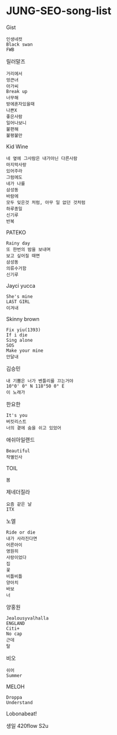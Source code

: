 # JUNG-SEO-song-list

Gist

	인생네컷		
	Black swan				
	FWB		

릴러말즈

	거리에서		
	엉큰녀		
	아가씨		
	Break up		
	너무해		
	방에혼자있을때		
	나쁜X		
	좋은사람		
	일어나보니		
	불편해		
	불평불만
    
Kid Wine

	네 옆에 그사람은 내가아닌 다른사람		
	마지막사랑		
	있어주라		
	그럼에도
    네가 나를
    삼성동
    바람에
    모두 잊은것 처럼, 아무 일 없던 것처럼
    하루종일
    신기루	
	반복

PATEKO	

    Rainy day
    또 한번의 밤을 보내며		
	보고 싶어질 때면		
	삼성동		
	의류수거함		
	신기루	

Jayci yucca

	She's mine		
	LAST GIRL		
	이겨내

Skinny brown

	Fix yiu(1393)		
	If i die		
	Sing alone		
	SOS		
	Make your mine		
	안달내	

김승민

	내 기쁨은 너가 벤틀리를 끄는거야		
	10°0' 0° N 118°50 0° E		
	이 노래가	

한요한

	It's you		
	버킷리스트		
	너의 곁에 숨을 쉬고 있었어	

애쉬아일랜드

	Beautiful		
	작별인사

TOIL

	봄	
	
제네더질라

	요즘 같은 날		
	ITX	

노엘

	Ride or die		
	내가 사라진다면		
	어른아이		
	영원히		
	사랑이었다		
	집		
	꽃		
	비틀비틀		
	양아치		
	바보		
	너
    	
양홍원

	Jealousyvalhalla		
	ENGLAND		
	Citi+		
	No cap		
	근데		
	탈

비오

	쉬어		
	Summer	

MELOH

	Droppa		
	Understand

Lobonabeat!

생일
420flow
S2u



        
